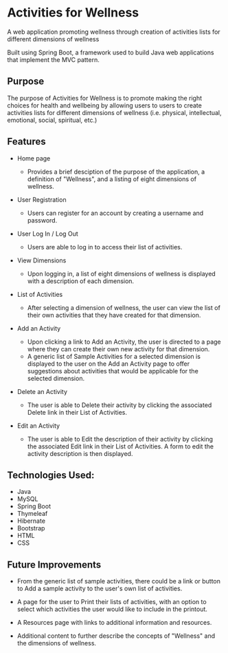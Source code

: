 # Activities for Wellness

A web application promoting wellness through creation of activities lists for different dimensions of wellness

Built using Spring Boot, a framework used to build Java web applications that implement the MVC pattern.

## Purpose

The purpose of Activities for Wellness is to promote making the right choices for health and wellbeing by allowing users to users to create activities lists for different dimensions of wellness (i.e. physical, intellectual, emotional, social, spiritual, etc.)

## Features

- Home page
  - Provides a brief desciption of the purpose of the application, a definition of "Wellness", and a listing of eight dimensions of wellness.

- User Registration
  - Users can register for an account by creating a username and password.

- User Log In / Log Out
  - Users are able to log in to access their list of activities.

- View Dimensions
  - Upon logging in, a list of eight dimensions of wellness is displayed with a description of each dimension.

- List of Activities
  - After selecting a dimension of wellness, the user can view the list of their own activities that they have created for that dimension.  

- Add an Activity
  - Upon clicking a link to Add an Activity, the user is directed to a page where they can create their own new activity for that dimension. 
  -  A generic list of Sample Activities for a selected dimension is displayed to the user on the Add an Activity page to offer suggestions about activities that would be applicable for the selected dimension.

- Delete an Activity
  - The user is able to Delete their activity by clicking the associated Delete link in their List of Activities.

- Edit an Activity
  - The user is able to Edit the description of their activity by clicking the associated Edit link in their List of Activities.  A form to edit the activity description is then displayed.

## Technologies Used:

- Java
- MySQL
- Spring Boot
- Thymeleaf
- Hibernate
- Bootstrap
- HTML
- CSS

## Future Improvements

- From the generic list of sample activities, there could be a link or button to Add a sample activity to the user's own list of activities.

- A page for the user to Print their lists of activities, with an option to select which activities the user would like to include in the printout.

- A Resources page with links to additional information and resources.

- Additional content to further describe the concepts of "Wellness" and the dimensions of wellness.
